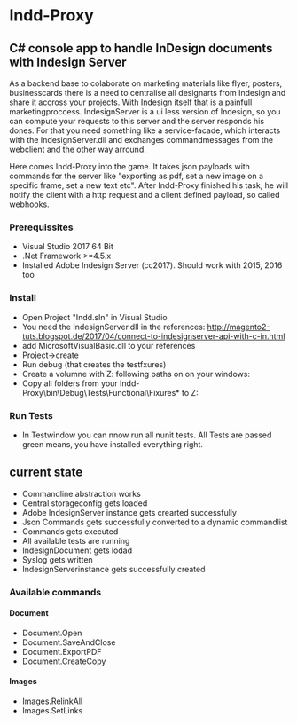 # Indd-Proxy
## C# console app to handle InDesign documents with Indesign Server

As a backend base to colaborate on marketing materials like flyer, posters, businesscards there is a need to centralise all designarts from Indesign and share it accross your projects. With Indesign itself that is a painfull marketingproccess. IndesignServer is a ui less version of Indesign, so you can compute your requests to this server and the server responds his dones. For that you need something like a service-facade, which interacts with the IndesignServer.dll and exchanges commandmessages from the webclient and the other way arround.

Here comes Indd-Proxy into the game. It takes json payloads with commands for the server like "exporting as pdf, set a new image on a specific frame, set a new text etc". After Indd-Proxy finished his task, he will notify the client with a http request and a client defined payload, so called webhooks. 

### Prerequissites
- Visual Studio 2017 64 Bit
- .Net Framework >=4.5.x
- Installed Adobe Indesign Server (cc2017). Should work with 2015, 2016 too

### Install
- Open Project "Indd.sln" in Visual Studio
- You need the IndesignServer.dll in the references: http://magento2-tuts.blogspot.de/2017/04/connect-to-indesignserver-api-with-c-in.html 
- add MicrosoftVisualBasic.dll to your references
- Project->create
- Run debug (that creates the testfxures)
- Create a volumne with Z: following paths on on your windows: 
- Copy all folders from your <projectroot>Indd-Proxy\bin\Debug\Tests\Functional\Fixures\* to Z:    

### Run Tests
- In Testwindow you can nnow run all nunit tests. All Tests are passed green means, you have installed everything right.

## current state
- Commandline abstraction works 
- Central storageconfig gets loaded
- Adobe IndesignServer instance gets crearted successfully
- Json Commands gets successfully converted to a dynamic commandlist
- Commands gets executed
- All available tests are running
- IndesignDocument gets lodad
- Syslog gets written
- IndesignServerinstance gets successfully created

### Available commands
#### Document
- Document.Open
- Document.SaveAndClose
- Document.ExportPDF
- Document.CreateCopy
#### Images
- Images.RelinkAll
- Images.SetLinks
